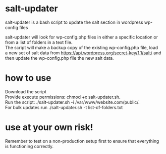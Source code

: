 # salt-updater
salt-updater is a bash script to update the salt section in wordpress wp-config files<br>

salt-updater will look for wp-config.php files in either a specific location or from a list of folders in a text file.<br>
The script will make a backup copy of the existing wp-config.php file, load a new set of salt data from https://api.wordpress.org/secret-key/1.1/salt/ and then update the wp-config.php file the new salt data. <br>

# how to use
Download the script<br>
Provide execute permissions: chmod +x salt-updater.sh.<br>
Run the script: ./salt-updater.sh -i /var/www/website.com/public/. <br>
For bulk updates run ./salt-updater.sh -t list-of-folders.txt <br>

# use at your own risk!
Remember to test on a non-production setup first to ensure that everything is functioning correctly.<br>
